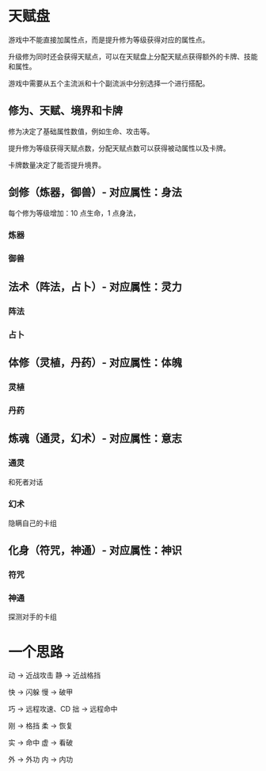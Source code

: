 # 天赋盘

游戏中不能直接加属性点，而是提升修为等级获得对应的属性点。

升级修为同时还会获得天赋点，可以在天赋盘上分配天赋点获得额外的卡牌、技能和属性。

游戏中需要从五个主流派和十个副流派中分别选择一个进行搭配。

## 修为、天赋、境界和卡牌

修为决定了基础属性数值，例如生命、攻击等。

提升修为等级获得天赋点数，分配天赋点数可以获得被动属性以及卡牌。

卡牌数量决定了能否提升境界。

## 剑修（炼器，御兽）- 对应属性：身法

每个修为等级增加：10 点生命，1 点身法，

### 炼器

### 御兽

## 法术（阵法，占卜）- 对应属性：灵力

### 阵法

### 占卜

## 体修（灵植，丹药）- 对应属性：体魄

### 灵植

### 丹药

## 炼魂（通灵，幻术）- 对应属性：意志

### 通灵

和死者对话

### 幻术

隐瞒自己的卡组

## 化身（符咒，神通）- 对应属性：神识

### 符咒

### 神通

探测对手的卡组

# 一个思路

动 -> 近战攻击
静 -> 近战格挡

快 -> 闪躲
慢 -> 破甲

巧 -> 远程攻速、CD
拙 -> 远程命中

刚 -> 格挡
柔 -> 恢复

实 -> 命中
虚 -> 看破

外 -> 外功
内 -> 内功
